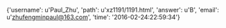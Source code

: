 {'username': u'Paul_Zhu', 'path': u'xz1191/1191.html', 'answer': u'B', 'email': u'zhufengminpaul@163.com', 'time': '2016-02-24:22:59:34'}